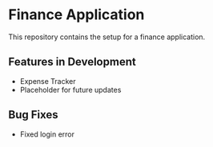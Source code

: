 # Finance Application

This repository contains the setup for a finance application.

## Features in Development
- Expense Tracker
- Placeholder for future updates

## Bug Fixes
- Fixed login error
